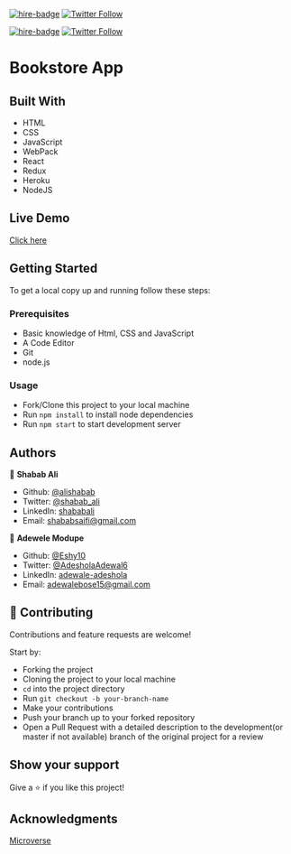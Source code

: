 [![hire-badge](https://img.shields.io/badge/Consult%20/%20Hire%20Shabab-Click%20to%20Contact-brightgreen)](mailto:shababsaifi@gmail.com) [![Twitter Follow](https://img.shields.io/twitter/follow/shabab_ali?label=Follow%20Shabab%20on%20Twitter&style=social)](https://twitter.com/shabab_ali)

[![hire-badge](https://img.shields.io/badge/Consult%20/%20Hire%20Adwele-Click%20to%20Contact-brightgreen)](mailto:adewalebose15@gmail.com) [![Twitter Follow](https://img.shields.io/twitter/follow/AdesholaAdewal6?label=Follow%20Adwele%20on%20Twitter&style=social)](https://twitter.com/AdesholaAdewal6)

# Bookstore App

## Built With

- HTML
- CSS
- JavaScript
- WebPack
- React
- Redux
- Heroku
- NodeJS

## Live Demo

[Click here](https://react-magic-bookstore.herokuapp.com/)

## Getting Started

To get a local copy up and running follow these steps:

### Prerequisites

- Basic knowledge of Html, CSS and JavaScript
- A Code Editor
- Git
- node.js

### Usage

- Fork/Clone this project to your local machine
- Run `npm install` to install node dependencies
- Run `npm start` to start development server


## Authors


👤 **Shabab Ali**

- Github: [@alishabab](https://github.com/alishabab)
- Twitter: [@shabab_ali](https://twitter.com/shabab_ali)
- LinkedIn: [shababali](https://www.linkedin.com/in/shababali/)
- Email: [shababsaifi@gmail.com](mailto:shababsaifi@gmail.com)


👤 **Adewele Modupe**

- Github: [@Eshy10](https://github.com/Eshy10)
- Twitter: [@AdesholaAdewal6](https://twitter.com/AdesholaAdewal6)
- LinkedIn: [adewale-adeshola](https://www.linkedin.com/in/adewale-adeshola/)
- Email: [adewalebose15@gmail.com](mailto:adewalebose15@gmail.com)

## 🤝 Contributing

Contributions and feature requests are welcome!

Start by:

- Forking the project
- Cloning the project to your local machine
- `cd` into the project directory
- Run `git checkout -b your-branch-name`
- Make your contributions
- Push your branch up to your forked repository
- Open a Pull Request with a detailed description to the development(or master if not available) branch of the original project for a review

## Show your support

Give a ⭐️ if you like this project!

## Acknowledgments

[Microverse](https://microverse.org)
